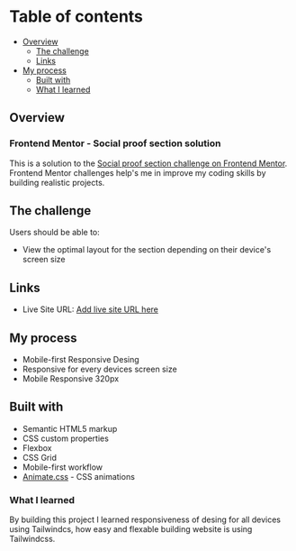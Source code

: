 # Table of contents

- [Overview](#overview)
  - [The challenge](#the-challenge)
  - [Links](#links)
- [My process](#my-process)
  - [Built with](#built-with)
  - [What I learned](#what-i-learned)

## Overview
### Frontend Mentor - Social proof section solution

This is a solution to the [Social proof section challenge on Frontend Mentor](https://www.frontendmentor.io/challenges/social-proof-section-6e0qTv_bA). Frontend Mentor challenges help's me in improve my coding skills by building realistic projects. 


## The challenge

Users should be able to:

- View the optimal layout for the section depending on their device's screen size
## Links

- Live Site URL: [Add live site URL here](https://your-live-site-url.com)

## My process

- Mobile-first Responsive Desing
- Responsive for every devices screen size
- Mobile Responsive 320px


## Built with

- Semantic HTML5 markup
- CSS custom properties
- Flexbox
- CSS Grid
- Mobile-first workflow
- [Animate.css](https://animate.style/) - CSS animations

### What I learned

By building this project I learned responsiveness of desing for all devices using
Tailwindcs, how easy and flexable building website is using Tailwindcss.